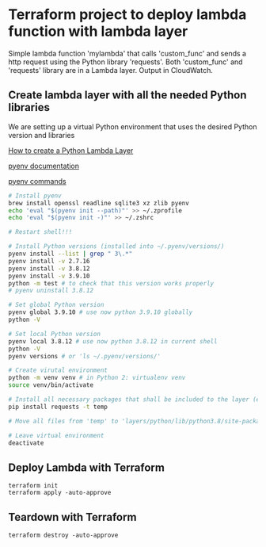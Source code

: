 # Terraform project to deploy lambda function with lambda layer

Simple lambda function 'mylambda' that calls 'custom_func' and sends a http request using the Python library 'requests'.
Both 'custom_func' and 'requests' library are in a Lambda layer.
Output in CloudWatch.

## Create lambda layer with all the needed Python libraries

We are setting up a virtual Python environment that uses the desired Python version and libraries

[How to create a Python Lambda Layer](https://medium.com/brlink/how-to-create-a-python-layer-in-aws-lambda-287235215b79)

[pyenv documentation](https://github.com/pyenv/pyenv#basic-github-checkout)

[pyenv commands](https://github.com/pyenv/pyenv/blob/master/COMMANDS.md)

```Bash
# Install pyenv
brew install openssl readline sqlite3 xz zlib pyenv
echo 'eval "$(pyenv init --path)"' >> ~/.zprofile
echo 'eval "$(pyenv init -)"' >> ~/.zshrc

# Restart shell!!!

# Install Python versions (installed into ~/.pyenv/versions/)
pyenv install --list | grep " 3\.*"
pyenv install -v 2.7.16
pyenv install -v 3.8.12
pyenv install -v 3.9.10
python -m test # to check that this version works properly
# pyenv uninstall 3.8.12

# Set global Python version
pyenv global 3.9.10 # use now python 3.9.10 globally
python -V

# Set local Python version
pyenv local 3.8.12 # use now python 3.8.12 in current shell
python -V
pyenv versions # or 'ls ~/.pyenv/versions/'

# Create virutal environment
python -m venv venv # in Python 2: virtualenv venv
source venv/bin/activate

# Install all necessary packages that shall be included to the layer (e.g. 'requests')
pip install requests -t temp

# Move all files from 'temp' to 'layers/python/lib/python3.8/site-packages/'

# Leave virtual environment
deactivate
```

## Deploy Lambda with Terraform

```
terraform init
terraform apply -auto-approve
```

## Teardown with Terraform

```
terraform destroy -auto-approve
```
